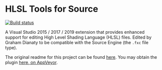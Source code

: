 # HLSL Tools for Source
[![Build status](https://ci.appveyor.com/api/projects/status/m3oy0qwsavlm0pr2?svg=true)](https://ci.appveyor.com/project/gdianaty/hlsltools-for-source)

A Visual Studio 2015 / 2017 / 2019 extension that provides enhanced support for editing High Level Shading Language (HLSL) files.
Edited by Graham Dianaty to be compatible with the Source Engine (the `.fxc` file type).

The original readme for this project can be found [here](https://github.com/gdianaty/HLSLTools-for-Source/wiki/Project's-Original-Readme).
You may obtain the plugin [here, on AppVeyor](https://ci.appveyor.com/project/gdianaty/hlsltools-for-source/build/artifacts).
